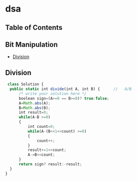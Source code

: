 # dsa

## Table of Contents
## Bit Manipulation
- [Division](#division)

## Division

```js
 class Solution {
  public static int divide(int A, int B) {      //   A/B
      /* write your solution here */
      boolean sign=(A>=0 == B>=0)? true:false;
      A=Math.abs(A);
      B=Math.abs(B);
      int result=0;
      while(A-B >=0)
      {
          int count=0;
          while(A-(B<<1<<count) >=0)
          {
              count++;
          }
          result+=1<<count;
          A-=B<<count;
      }
      return sign? result:-result;
  }
}
```
